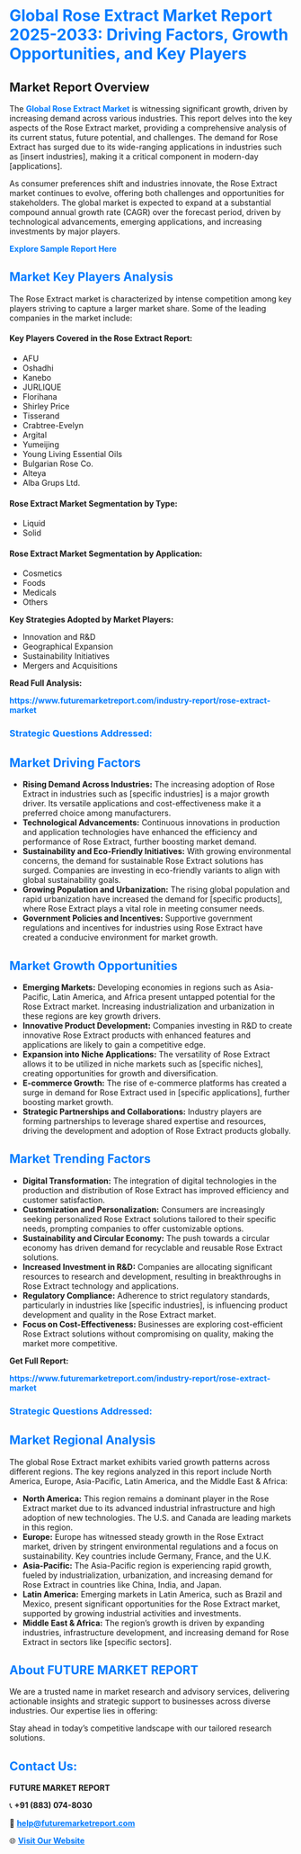 <h1 style="color: #007BFF;">Global Rose Extract Market Report 2025-2033: Driving Factors, Growth Opportunities, and Key Players</h1>

<section id="overview">
<h2>Market Report Overview</h2>
<p>The <a href="https://www.futuremarketreport.com/industry-report/rose-extract-market" style="color: #007BFF; text-decoration: none;"><strong>Global Rose Extract Market</strong></a> is witnessing significant growth, driven by increasing demand across various industries. This report delves into the key aspects of the Rose Extract market, providing a comprehensive analysis of its current status, future potential, and challenges. The demand for Rose Extract has surged due to its wide-ranging applications in industries such as [insert industries], making it a critical component in modern-day [applications].</p>
<p>As consumer preferences shift and industries innovate, the Rose Extract market continues to evolve, offering both challenges and opportunities for stakeholders. The global market is expected to expand at a substantial compound annual growth rate (CAGR) over the forecast period, driven by technological advancements, emerging applications, and increasing investments by major players.</p>
</section>

<section id="overview">
<p><a href="https://www.futuremarketreport.com/request-sample/reportId=83563" style="color: #007BFF; text-decoration: none;"><strong>Explore Sample Report Here</strong></a></p>
</section>

<section id="key-players">
<h2 style="color: #007BFF;">Market Key Players Analysis</h2>
<p>The Rose Extract market is characterized by intense competition among key players striving to capture a larger market share. Some of the leading companies in the market include:</p>
<h4>Key Players Covered in the Rose Extract Report:</h4>
<ul><li>AFU</li><li>Oshadhi</li><li>Kanebo</li><li>JURLIQUE</li><li>Florihana</li><li>Shirley Price</li><li>Tisserand</li><li>Crabtree-Evelyn</li><li>Argital</li><li>Yumeijing</li><li>Young Living Essential Oils</li><li>Bulgarian Rose Co.</li><li>Alteya</li><li>Alba Grups Ltd.</li></ul>
<h4>Rose Extract Market Segmentation by Type:</h4>
<ul><li>Liquid</li><li>Solid</li></ul>

<h4>Rose Extract Market Segmentation by Application:</h4>
<ul><li>Cosmetics</li><li>Foods</li><li>Medicals</li><li>Others</li></ul>
<p><strong>Key Strategies Adopted by Market Players:</strong></p>
<ul>
<li>Innovation and R&D</li>
<li>Geographical Expansion</li>
<li>Sustainability Initiatives</li>
<li>Mergers and Acquisitions</li>
</ul>
</section>

<section>
<p><strong>Read Full Analysis: </strong></p><a href="https://www.futuremarketreport.com/industry-report/rose-extract-market" style="color: #007BFF; text-decoration: none;"><strong>https://www.futuremarketreport.com/industry-report/rose-extract-market</strong></a>
<h3 style="color: #007BFF;">Strategic Questions Addressed:</h3>
</section>

<section id="driving-factors">
<h2 style="color: #007BFF;">Market Driving Factors</h2>
<ul>
<li><strong>Rising Demand Across Industries:</strong> The increasing adoption of Rose Extract in industries such as [specific industries] is a major growth driver. Its versatile applications and cost-effectiveness make it a preferred choice among manufacturers.</li>
<li><strong>Technological Advancements:</strong> Continuous innovations in production and application technologies have enhanced the efficiency and performance of Rose Extract, further boosting market demand.</li>
<li><strong>Sustainability and Eco-Friendly Initiatives:</strong> With growing environmental concerns, the demand for sustainable Rose Extract solutions has surged. Companies are investing in eco-friendly variants to align with global sustainability goals.</li>
<li><strong>Growing Population and Urbanization:</strong> The rising global population and rapid urbanization have increased the demand for [specific products], where Rose Extract plays a vital role in meeting consumer needs.</li>
<li><strong>Government Policies and Incentives:</strong> Supportive government regulations and incentives for industries using Rose Extract have created a conducive environment for market growth.</li>
</ul>
</section>

<section id="growth-opportunities">
<h2 style="color: #007BFF;">Market Growth Opportunities</h2>
<ul>
<li><strong>Emerging Markets:</strong> Developing economies in regions such as Asia-Pacific, Latin America, and Africa present untapped potential for the Rose Extract market. Increasing industrialization and urbanization in these regions are key growth drivers.</li>
<li><strong>Innovative Product Development:</strong> Companies investing in R&D to create innovative Rose Extract products with enhanced features and applications are likely to gain a competitive edge.</li>
<li><strong>Expansion into Niche Applications:</strong> The versatility of Rose Extract allows it to be utilized in niche markets such as [specific niches], creating opportunities for growth and diversification.</li>
<li><strong>E-commerce Growth:</strong> The rise of e-commerce platforms has created a surge in demand for Rose Extract used in [specific applications], further boosting market growth.</li>
<li><strong>Strategic Partnerships and Collaborations:</strong> Industry players are forming partnerships to leverage shared expertise and resources, driving the development and adoption of Rose Extract products globally.</li>
</ul>
</section>

<section id="trending-factors">
<h2 style="color: #007BFF;">Market Trending Factors</h2>
<ul>
<li><strong>Digital Transformation:</strong> The integration of digital technologies in the production and distribution of Rose Extract has improved efficiency and customer satisfaction.</li>
<li><strong>Customization and Personalization:</strong> Consumers are increasingly seeking personalized Rose Extract solutions tailored to their specific needs, prompting companies to offer customizable options.</li>
<li><strong>Sustainability and Circular Economy:</strong> The push towards a circular economy has driven demand for recyclable and reusable Rose Extract solutions.</li>
<li><strong>Increased Investment in R&D:</strong> Companies are allocating significant resources to research and development, resulting in breakthroughs in Rose Extract technology and applications.</li>
<li><strong>Regulatory Compliance:</strong> Adherence to strict regulatory standards, particularly in industries like [specific industries], is influencing product development and quality in the Rose Extract market.</li>
<li><strong>Focus on Cost-Effectiveness:</strong> Businesses are exploring cost-efficient Rose Extract solutions without compromising on quality, making the market more competitive.</li>
</ul>
</section>

<section>
<p><strong>Get Full Report: </strong></p><a href="https://www.futuremarketreport.com/industry-report/rose-extract-market" style="color: #007BFF; text-decoration: none;"><strong>https://www.futuremarketreport.com/industry-report/rose-extract-market</strong></a>
<h3 style="color: #007BFF;">Strategic Questions Addressed:</h3>
</section>


<section id="regional-analysis">
<h2 style="color: #007BFF;">Market Regional Analysis</h2>
<p>The global Rose Extract market exhibits varied growth patterns across different regions. The key regions analyzed in this report include North America, Europe, Asia-Pacific, Latin America, and the Middle East & Africa:</p>
<ul>
<li><strong>North America:</strong> This region remains a dominant player in the Rose Extract market due to its advanced industrial infrastructure and high adoption of new technologies. The U.S. and Canada are leading markets in this region.</li>
<li><strong>Europe:</strong> Europe has witnessed steady growth in the Rose Extract market, driven by stringent environmental regulations and a focus on sustainability. Key countries include Germany, France, and the U.K.</li>
<li><strong>Asia-Pacific:</strong> The Asia-Pacific region is experiencing rapid growth, fueled by industrialization, urbanization, and increasing demand for Rose Extract in countries like China, India, and Japan.</li>
<li><strong>Latin America:</strong> Emerging markets in Latin America, such as Brazil and Mexico, present significant opportunities for the Rose Extract market, supported by growing industrial activities and investments.</li>
<li><strong>Middle East & Africa:</strong> The region’s growth is driven by expanding industries, infrastructure development, and increasing demand for Rose Extract in sectors like [specific sectors].</li>
</ul>
</section>

<footer>
<h2 style="color: #007BFF;">About FUTURE MARKET REPORT</h2>
<p>We are a trusted name in market research and advisory services, delivering actionable insights and strategic support to businesses across diverse industries. Our expertise lies in offering:</p>

<p>Stay ahead in today’s competitive landscape with our tailored research solutions.</p>

<h2 style="color: #007BFF;">Contact Us:</h2>
<p><strong>FUTURE MARKET REPORT</strong></p>
<p>📞 <strong>+91 (883) 074-8030</strong></p>
<p>📧 <strong><a href="mailto:help@futuremarketreport.com" style="color: #007BFF;">help@futuremarketreport.com</a></strong></p>
<p>🌐 <strong><a href="https://www.futuremarketreport.com/" style="color: #007BFF;">Visit Our Website</a></strong></p>
</footer>
